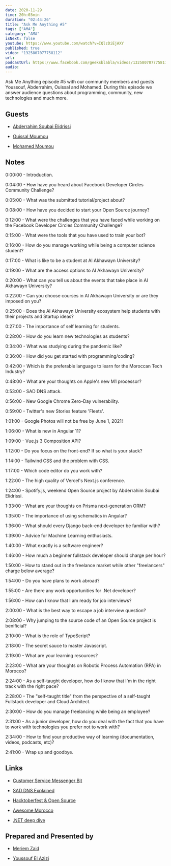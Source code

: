 ```yaml
---
date: 2020-11-29
time: 20h:03min
duration: "02:44:26"
title: "Ask Me Anything #5"
tags: ["AMA"]
category: "AMA"
isNext: false
youtube: https://www.youtube.com/watch?v=IQlzDiEjAXY
published: true
video: "1325807077758112"
url:
podcastUrl: https://www.facebook.com/geeksblabla/videos/1325807077758112
audio:
---
```


Ask Me Anything episode #5 with our community members and guests Youssouf, Abderrahim, Ouissal and Mohamed. During this episode we answer audience questions about programming, community, new technologies and much more.

## Guests

- [Abderrahim Soubai Elidrissi](https://www.facebook.com/zizwar0nline)

- [Ouissal Moumou](https://www.linkedin.com/in/ouissal-moumou-61a009187/)

- [Mohamed Moumou](https://www.linkedin.com/in/mohamed-moumou-14404b1b9/)

## Notes

0:00:00 - Introduction.

0:04:00 - How have you heard about Facebook Developer Circles Community Challenge?

0:05:00 - What was the submitted tutorial/project about?

0:08:00 - How have you decided to start your Open Source journey?

0:12:00 - What were the challenges that you have faced while working on the Facebook Developer Circles Community Challenge?

0:15:00 - What were the tools that you have used to train your bot?

0:16:00 - How do you manage working while being a computer science student?

0:17:00 - What is like to be a student at Al Akhawayn University?

0:19:00 - What are the access options to Al Akhawayn University?

0:20:00 - What can you tell us about the events that take place in Al Akhawayn University?

0:22:00 - Can you choose courses in Al Akhawayn University or are they imposed on you?

0:25:00 - Does the Al Akhawayn University ecosystem help students with their projects and Startup ideas?

0:27:00 - The importance of self learning for students.

0:28:00 - How do you learn new technologies as students?

0:34:00 - What was studying during the pandemic like?

0:36:00 - How did you get started with programming/coding?

0:42:00 - Which is the preferable language to learn for the Moroccan Tech Industry?

0:48:00 - What are your thoughts on Apple's new M1 processor?

0:53:00 - SAD DNS attack.

0:56:00 - New Google Chrome Zero-Day vulnerability.

0:59:00 - Twitter's new Stories feature 'Fleets'.

1:01:00 - Google Photos will not be free by June 1, 2021!

1:06:00 - What is new in Angular 11?

1:09:00 - Vue.js 3 Composition API?

1:12:00 - Do you focus on the front-end? If so what is your stack?

1:14:00 - Tailwind CSS and the problem with CSS.

1:17:00 - Which code editor do you work with?

1:22:00 - The high quality of Vercel's Next.js conference.

1:24:00 - Spotify.js, weekend Open Source project by Abderrahim Soubai Elidrissi.

1:33:00 - What are your thoughts on Prisma next-generation ORM?

1:35:00 - The importance of using schematics in Angular?

1:36:00 - What should every Django back-end developer be familiar with?

1:39:00 - Advice for Machine Learning enthusiasts.

1:40:00 - What exactly is a software engineer?

1:46:00 - How much a beginner fullstack developer should charge per hour?

1:50:00 - How to stand out in the freelance market while other "freelancers" charge below average?

1:54:00 - Do you have plans to work abroad?

1:55:00 - Are there any work opportunities for .Net developer?

1:56:00 - How can I know that I am ready for job interviews?

2:00:00 - What is the best way to escape a job interview question?

2:08:00 - Why jumping to the source code of an Open Source project is benificial?

2:10:00 - What is the role of TypeScript?

2:18:00 - The secret sauce to master Javascript.

2:19:00 - What are your learning resources?

2:23:00 - What are your thoughts on Robotic Process Automation (RPA) in Morocco?

2:24:00 - As a self-taught developer, how do I know that I'm in the right track with the right pace?

2:28:00 - The "self-taught title" from the perspective of a self-taught Fullstack developer and Cloud Architect.

2:30:00 - How do you manage freelancing while being an employee?

2:31:00 - As a junior developer, how do you deal with the fact that you have to work with technologies you prefer not to work with?

2:34:00 - How to find your productive way of learning (documentation, videos, podcasts, etc)?

2:41:00 - Wrap up and goodbye.

## Links

- [Customer Service Messenger Bit](https://github.com/ouissa/Customer_Service_Messenger_Bit/blob/master/README.md)

- [SAD DNS Explained](https://blog.cloudflare.com/sad-dns-explained/)

- [Hacktoberfest & Open Source](https://geeksblabla.io/blablas/hacktoberfest-open-source)

- [Awesome Morocco](https://github.com/DevC-Casa/awesome-morocco)

- [.NET deep dive](https://geeksblabla.io/blablas/net-deep-dive)

## Prepared and Presented by

- [Meriem Zaid](https://www.facebook.com/MeriemZaid)

- [Youssouf El Azizi](https://elazizi.com/)
